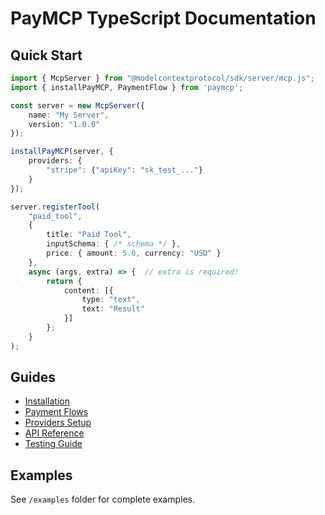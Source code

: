 # PayMCP TypeScript Documentation

## Quick Start

```typescript
import { McpServer } from "@modelcontextprotocol/sdk/server/mcp.js";
import { installPayMCP, PaymentFlow } from 'paymcp';

const server = new McpServer({
    name: "My Server",
    version: "1.0.0"
});

installPayMCP(server, {
    providers: {
        "stripe": {"apiKey": "sk_test_..."}
    }
});

server.registerTool(
    "paid_tool",
    {
        title: "Paid Tool",
        inputSchema: { /* schema */ },
        price: { amount: 5.0, currency: "USD" }
    },
    async (args, extra) => {  // extra is required!
        return {
            content: [{
                type: "text",
                text: "Result"
            }]
        };
    }
);
```

## Guides

- [Installation](installation.md)
- [Payment Flows](payment-flows.md)
- [Providers Setup](providers.md)
- [API Reference](api.md)
- [Testing Guide](testing.md)

## Examples

See `/examples` folder for complete examples.